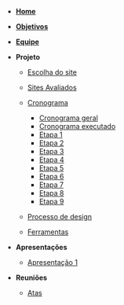 - [**Home**](README.md)
- [**Objetivos**](pages/objetivo.md)
- [**Equipe**](/pages/equipe)
- **Projeto**

  - [Escolha do site](/pages/projeto/escolha_site.md)
  - [Sites Avaliados](/pages/projeto/sites_avaliados.md)
  - [Cronograma](/pages/projeto/cronograma.md)

    - [Cronograma geral](/pages/projeto/cronograma?id=cronograma-geral)
    - [Cronograma executado](/pages/projeto/cronograma?id=cronograma-executado)
    - [Etapa 1](/pages/projeto/cronograma?id=etapa-1-planejamento)
    - [Etapa 2](/pages/projeto/cronograma?id=etapa-2-perfil-do-usuário-personas-e-análise-de-tarefas)
    - [Etapa 3](/pages/projeto/cronograma?id=etapa-3-princípios-gerais-de-projeto)
    - [Etapa 4](/pages/projeto/cronograma?id=etapa-4-planejamento-da-avaliação-do-storyboard-e-análise-de-tarefas)
    - [Etapa 5](/pages/projeto/cronograma?id=etapa-5-relato-dos-resultados-do-story-board)
    - [Etapa 6](/pages/projeto/cronograma?id=etapa-6-relato-dos-resultados-do-protótipo-de-baixa-fidelidade)
    - [Etapa 7](/pages/projeto/cronograma?id=etapa-7-verificação-dos-artefatos)
    - [Etapa 8](/pages/projeto/cronograma?id=etapa-8-relato-dos-resultados-do-protótipo-de-alta-fidelidade)
    - [Etapa 9](/pages/projeto/cronograma?id=etapa-9-projeto-final)

  - [Processo de design](/pages/projeto/processo_design.md)
  - [Ferramentas](/pages/projeto/ferramentas.md)

- **Apresentações**
  - [Apresentação 1](/pages/apresentacoes/apresentacao1.md)
- **Reuniões**
  - [Atas](/pages/apresentacoes/atas.md)
  <!-- - [Gravações](/pages/apresentacoes/gravacoes_reunioes.md) -->
